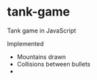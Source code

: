 tank-game
=========

Tank game in JavaScript

Implemented

* Mountains drawn
* Collisions between bullets 
* 